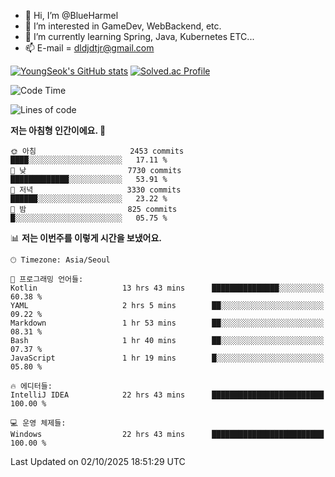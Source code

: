 - 👋 Hi, I’m @BlueHarmel
- 👀 I’m interested in GameDev, WebBackend, etc.
- 🌱 I’m currently learning Spring, Java, Kubernetes ETC...
- 📫 E-mail = dldjdtjr@gmail.com

[![YoungSeok's GitHub stats](https://github-readme-stats.vercel.app/api?username=BlueHarmel&show_icons=true&theme=transparent)](https://github.com/anuraghazra/github-readme-stats)
[![Solved.ac Profile](http://mazassumnida.wtf/api/v2/generate_badge?boj=dldjdtjr)](https://solved.ac/dldjdtjr/)

<!--START_SECTION:waka-->
![Code Time](http://img.shields.io/badge/Code%20Time-1%2C137%20hrs-blue)

![Lines of code](https://img.shields.io/badge/%EC%A0%80%EB%8A%94%20%EC%97%AC%ED%83%9C%EA%B9%8C%EC%A7%80%20-46.5%20million%20%EC%A4%84%EC%9D%98%20%EC%BD%94%EB%93%9C%EB%A5%BC%20%EC%9E%91%EC%84%B1%ED%96%88%EC%96%B4%EC%9A%94.-blue)

**저는 아침형 인간이에요. 🐤** 

```text
🌞 아침                     2453 commits        ████░░░░░░░░░░░░░░░░░░░░░   17.11 % 
🌆 낮　                     7730 commits        █████████████░░░░░░░░░░░░   53.91 % 
🌃 저녁                     3330 commits        ██████░░░░░░░░░░░░░░░░░░░   23.22 % 
🌙 밤　                     825 commits         █░░░░░░░░░░░░░░░░░░░░░░░░   05.75 % 
```


📊 **저는 이번주를 이렇게 시간을 보냈어요.** 

```text
🕑︎ Timezone: Asia/Seoul

💬 프로그래밍 언어들: 
Kotlin                   13 hrs 43 mins      ███████████████░░░░░░░░░░   60.38 % 
YAML                     2 hrs 5 mins        ██░░░░░░░░░░░░░░░░░░░░░░░   09.22 % 
Markdown                 1 hr 53 mins        ██░░░░░░░░░░░░░░░░░░░░░░░   08.31 % 
Bash                     1 hr 40 mins        ██░░░░░░░░░░░░░░░░░░░░░░░   07.37 % 
JavaScript               1 hr 19 mins        █░░░░░░░░░░░░░░░░░░░░░░░░   05.80 % 

🔥 에디터들: 
IntelliJ IDEA            22 hrs 43 mins      █████████████████████████   100.00 % 

💻 운영 체제들: 
Windows                  22 hrs 43 mins      █████████████████████████   100.00 % 
```


 Last Updated on 02/10/2025 18:51:29 UTC
<!--END_SECTION:waka-->
<!---
BlueHarmel/BlueHarmel is a ✨ special ✨ repository because its `README.md` (this file) appears on your GitHub profile.
You can click the Preview link to take a look at your changes.
--->

